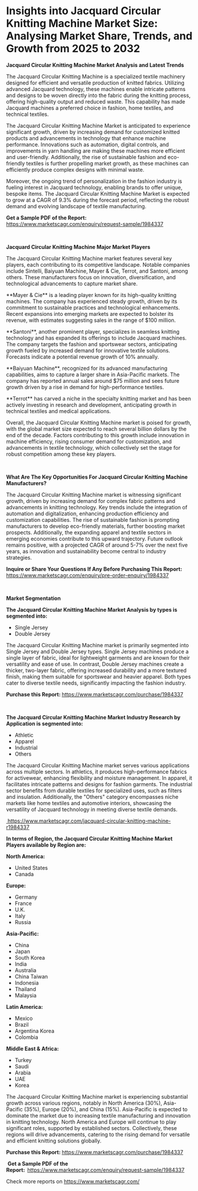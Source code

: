 <p><h1>Insights into Jacquard Circular Knitting Machine Market Size: Analysing Market Share, Trends, and Growth from 2025 to 2032</h1></p><p><strong>Jacquard Circular Knitting Machine Market Analysis and Latest Trends</strong></p>
<p><p>The Jacquard Circular Knitting Machine is a specialized textile machinery designed for efficient and versatile production of knitted fabrics. Utilizing advanced Jacquard technology, these machines enable intricate patterns and designs to be woven directly into the fabric during the knitting process, offering high-quality output and reduced waste. This capability has made Jacquard machines a preferred choice in fashion, home textiles, and technical textiles.</p><p>The Jacquard Circular Knitting Machine Market is anticipated to experience significant growth, driven by increasing demand for customized knitted products and advancements in technology that enhance machine performance. Innovations such as automation, digital controls, and improvements in yarn handling are making these machines more efficient and user-friendly. Additionally, the rise of sustainable fashion and eco-friendly textiles is further propelling market growth, as these machines can efficiently produce complex designs with minimal waste.</p><p>Moreover, the ongoing trend of personalization in the fashion industry is fueling interest in Jacquard technology, enabling brands to offer unique, bespoke items. The Jacquard Circular Knitting Machine Market is expected to grow at a CAGR of 9.3% during the forecast period, reflecting the robust demand and evolving landscape of textile manufacturing.</p></p>
<p><strong>Get a Sample PDF of the Report:&nbsp;</strong> <a href="https://www.marketscagr.com/enquiry/request-sample/1984337?utm_campaign=1902&utm_medium=2&utm_source=Github&utm_content=ia&utm_term=20022025&utm_id=jacquard-circular-knitting-machine">https://www.marketscagr.com/enquiry/request-sample/1984337</a></p>
<p>&nbsp;</p>
<p><strong>Jacquard Circular Knitting Machine Major Market Players</strong></p>
<p><p>The Jacquard Circular Knitting Machine market features several key players, each contributing to its competitive landscape. Notable companies include Sintelli, Baiyuan Machine, Mayer & Cie, Terrot, and Santoni, among others. These manufacturers focus on innovation, diversification, and technological advancements to capture market share.</p><p>**Mayer & Cie** is a leading player known for its high-quality knitting machines. The company has experienced steady growth, driven by its commitment to sustainable practices and technological enhancements. Recent expansions into emerging markets are expected to bolster its revenue, with estimates suggesting sales in the range of $100 million.</p><p>**Santoni**, another prominent player, specializes in seamless knitting technology and has expanded its offerings to include Jacquard machines. The company targets the fashion and sportswear sectors, anticipating growth fueled by increased demand for innovative textile solutions. Forecasts indicate a potential revenue growth of 10% annually.</p><p>**Baiyuan Machine**, recognized for its advanced manufacturing capabilities, aims to capture a larger share in Asia-Pacific markets. The company has reported annual sales around $75 million and sees future growth driven by a rise in demand for high-performance textiles.</p><p>**Terrot** has carved a niche in the specialty knitting market and has been actively investing in research and development, anticipating growth in technical textiles and medical applications.</p><p>Overall, the Jacquard Circular Knitting Machine market is poised for growth, with the global market size expected to reach several billion dollars by the end of the decade. Factors contributing to this growth include innovation in machine efficiency, rising consumer demand for customization, and advancements in textile technology, which collectively set the stage for robust competition among these key players.</p></p>
<p>&nbsp;</p>
<p><strong>What Are The Key Opportunities For Jacquard Circular Knitting Machine Manufacturers?</strong></p>
<p><p>The Jacquard Circular Knitting Machine market is witnessing significant growth, driven by increasing demand for complex fabric patterns and advancements in knitting technology. Key trends include the integration of automation and digitalization, enhancing production efficiency and customization capabilities. The rise of sustainable fashion is prompting manufacturers to develop eco-friendly materials, further boosting market prospects. Additionally, the expanding apparel and textile sectors in emerging economies contribute to this upward trajectory. Future outlook remains positive, with a projected CAGR of around 5-7% over the next five years, as innovation and sustainability become central to industry strategies.</p></p>
<p><strong>Inquire or Share Your Questions If Any Before Purchasing This Report:</strong> <a href="https://www.marketscagr.com/enquiry/pre-order-enquiry/1984337?utm_campaign=1902&utm_medium=2&utm_source=Github&utm_content=ia&utm_term=20022025&utm_id=jacquard-circular-knitting-machine">https://www.marketscagr.com/enquiry/pre-order-enquiry/1984337</a></p>
<p>&nbsp;</p>
<p><strong>Market Segmentation</strong></p>
<p><strong>The Jacquard Circular Knitting Machine Market Analysis by types is segmented into:</strong></p>
<p><ul><li>Single Jersey</li><li>Double Jersey</li></ul></p>
<p><p>The Jacquard Circular Knitting Machine market is primarily segmented into Single Jersey and Double Jersey types. Single Jersey machines produce a single layer of fabric, ideal for lightweight garments and are known for their versatility and ease of use. In contrast, Double Jersey machines create a thicker, two-layer fabric, offering increased durability and a more textured finish, making them suitable for sportswear and heavier apparel. Both types cater to diverse textile needs, significantly impacting the fashion industry.</p></p>
<p><strong>Purchase this Report:&nbsp;</strong><a href="https://www.marketscagr.com/purchase/1984337?utm_campaign=1902&utm_medium=2&utm_source=Github&utm_content=ia&utm_term=20022025&utm_id=jacquard-circular-knitting-machine">https://www.marketscagr.com/purchase/1984337</a></p>
<p>&nbsp;</p>
<p><strong>The Jacquard Circular Knitting Machine Market Industry Research by Application is segmented into:</strong></p>
<p><ul><li>Athletic</li><li>Apparel</li><li>Industrial</li><li>Others</li></ul></p>
<p><p>The Jacquard Circular Knitting Machine market serves various applications across multiple sectors. In athletics, it produces high-performance fabrics for activewear, enhancing flexibility and moisture management. In apparel, it facilitates intricate patterns and designs for fashion garments. The industrial sector benefits from durable textiles for specialized uses, such as filters and insulation. Additionally, the "Others" category encompasses niche markets like home textiles and automotive interiors, showcasing the versatility of Jacquard technology in meeting diverse textile demands.</p></p>
<p><a href="https://www.marketscagr.com/jacquard-circular-knitting-machine-r1984337?utm_campaign=1902&utm_medium=2&utm_source=Github&utm_content=ia&utm_term=20022025&utm_id=jacquard-circular-knitting-machine">&nbsp;https://www.marketscagr.com/jacquard-circular-knitting-machine-r1984337</a></p>
<p><strong>In terms of Region, the Jacquard Circular Knitting Machine Market Players available by Region are:</strong></p>
<p>
    <p> <strong> North America: </strong>
        <ul>
            <li>United States</li>
            <li>Canada</li>
        </ul>
        </p> 
    <p> <strong> Europe: </strong>
        <ul>
            <li>Germany</li>
            <li>France</li>
            <li>U.K.</li>
            <li>Italy</li>
            <li>Russia</li>
        </ul>
        </p> 
    <p> <strong> Asia-Pacific: </strong>
        <ul>
            <li>China</li>
            <li>Japan</li>
            <li>South Korea</li>
            <li>India</li>
            <li>Australia</li>
            <li>China Taiwan</li>
            <li>Indonesia</li>
            <li>Thailand</li>
            <li>Malaysia</li>
        </ul>
        </p> 
    <p> <strong> Latin America: </strong>
        <ul>
            <li>Mexico</li>
            <li>Brazil</li>
            <li>Argentina Korea</li>
            <li>Colombia</li>
        </ul>
        </p> 
    <p> <strong> Middle East & Africa: </strong>
        <ul>
            <li>Turkey</li>
            <li>Saudi</li>
            <li>Arabia</li>
            <li>UAE</li>
            <li>Korea</li>
        </ul>
    </p>
    </p>
<p><p>The Jacquard Circular Knitting Machine market is experiencing substantial growth across various regions, notably in North America (30%), Asia-Pacific (35%), Europe (20%), and China (15%). Asia-Pacific is expected to dominate the market due to increasing textile manufacturing and innovation in knitting technology. North America and Europe will continue to play significant roles, supported by established sectors. Collectively, these regions will drive advancements, catering to the rising demand for versatile and efficient knitting solutions globally.</p></p>
<p><strong>Purchase this Report: </strong><a href="https://www.marketscagr.com/purchase/1984337?utm_campaign=1902&utm_medium=2&utm_source=Github&utm_content=ia&utm_term=20022025&utm_id=jacquard-circular-knitting-machine">https://www.marketscagr.com/purchase/1984337</a></p>
<p>&nbsp;<strong>Get a Sample PDF of the Report:&nbsp;&nbsp;</strong><a href="https://www.marketscagr.com/enquiry/request-sample/1984337?utm_campaign=1902&utm_medium=2&utm_source=Github&utm_content=ia&utm_term=20022025&utm_id=jacquard-circular-knitting-machine">https://www.marketscagr.com/enquiry/request-sample/1984337</a></p>
<p><strong></strong></p>
<p>Check more reports on <a href="https://www.marketscagr.com/?utm_campaign=1902&utm_medium=2&utm_source=Github&utm_content=ia&utm_term=20022025&utm_id=jacquard-circular-knitting-machine">https://www.marketscagr.com/</a></p>